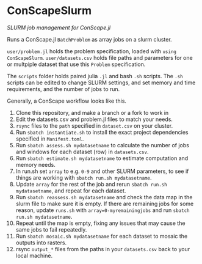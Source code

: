 # ConScapeSlurm
 
_SLURM job management for ConScape.jl_

Runs a ConScape.jl `BatchProblem` as array jobs on a slurm cluster.


`user/problem.jl` holds the problem specification, loaded with `using ConScapeSlurm`.
`user/datasets.csv` holds file paths and parameters for one or multpiple dataset that use this `Problem` specification.

The `scripts` folder holds paired julia `.jl` and bash `.sh` scripts. The `.sh` scripts can be edited to change
SLURM settings, and set memory and time requirements, and the number of jobs to run.

Generally, a ConScape workflow looks like this.

1. Clone this repository, and make a branch or a fork to work in
2. Edit the datasets.csv and problem.jl files to match your needs.
3. `rsync` files to the `path` specified in `dataset.csv` on your cluster.
4. Run `sbatch instantiate.sh` to install the exact project dependencies specified in `Manifest.toml`.
5. Run `sbatch assess.sh mydatasetname` to calculate the number of jobs and windows for each dataset (row) in `datasets.csv`.
6. Run `sbatch estimate.sh mydatasetname` to estimate computation and memory needs.
7. In run.sh set `array` to e.g. `0-9` and other SLURM parameters, to see if things are working with `sbatch run.sh mydatasetname`.
8. Update `array` for the rest of the job and rerun `sbatch run.sh mydatasetname`, and repeat for each dataset.
9. Run `sbatch reassess.sh mydatasetname` and check the data map in the slurm file to make sure it is empty.
    If there are remaining jobs for some reason, update `runs.sh` with `array=0-myremainingjobs` and run 
    `sbatch run.sh mydatasetname`.
10. Repeat until the map is empty, fixing any issues that may cause the same jobs to fail repeatedly.
11. Run `sbatch mosaic.sh mydatasetname` for each dataset to mosaic the outputs into rasters.
12. rsync `output_*` files from the paths in your `datasets.csv` back to your local machine.
